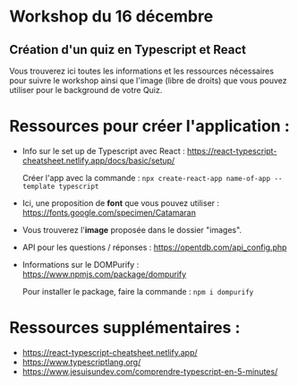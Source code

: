 # Workshop du 16 décembre

## Création d'un quiz en Typescript et React

Vous trouverez ici toutes les informations et les ressources nécessaires pour suivre le workshop ainsi que l'image (libre de droits) que vous pouvez utiliser pour le background de votre Quiz.



# Ressources pour créer l'application :

* Info sur le set up de Typescript avec React : https://react-typescript-cheatsheet.netlify.app/docs/basic/setup/

    Créer l'app avec la commande : `npx create-react-app name-of-app --template typescript`




* Ici, une proposition de **font** que vous pouvez utiliser : https://fonts.google.com/specimen/Catamaran




* Vous trouverez l'**image** proposée dans le dossier "images".



* API pour les questions / réponses : https://opentdb.com/api_config.php




* Informations sur le DOMPurify : https://www.npmjs.com/package/dompurify

    Pour installer le package, faire la commande : `npm i dompurify`



# Ressources supplémentaires :

* https://react-typescript-cheatsheet.netlify.app/
* https://www.typescriptlang.org/
* https://www.jesuisundev.com/comprendre-typescript-en-5-minutes/